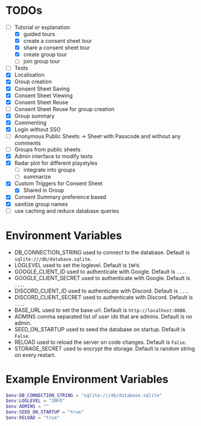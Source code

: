 # TODOs

* [ ] Tutorial or explanation
  * [X] guided tours
  * [X] create a consent sheet tour
  * [X] share a consent sheet tour
  * [X] create group tour
  * [ ] join group tour
* [ ] Tests
* [X] Localisation
* [X] Group creation
* [X] Consent Sheet Saving
* [X] Consent Sheet Viewing
* [X] Consent Sheet Reuse
* [ ] Consent Sheet Reuse for group creation
* [X] Group summary
* [X] Commenting
* [X] Login without SSO
* [ ] Anonymous Public Sheets -> Sheet with Passcode and without any comments
* [ ] Groups from public sheets
* [X] Admin interface to modify texts
* [X] Radar plot for different playstyles
  * [ ] integrate into groups
  * [ ] summarize
* [X] Custom Triggers for Consent Sheet
  * [X] Shared in Group
* [X] Consent Summary preference based
* [X] sanitize group names
* [ ] use caching and reduce database queries

# Environment Variables

* DB_CONNECTION_STRING used to connect to the database. Default is `sqlite:///db/database.sqlite`.
* LOGLEVEL used to set the loglevel. Default is `INFO`.
* GOOGLE_CLIENT_ID used to authenticate with Google. Default is `...`.
* GOOGLE_CLIENT_SECRET used to authenticate with Google. Default is `...`.
* DISCORD_CLIENT_ID used to authenticate with Discord. Default is `...`.
* DISCORD_CLIENT_SECRET used to authenticate with Discord. Default is `...`.
* BASE_URL used to set the base url. Default is `http://localhost:8080`.
* ADMINS comma separated list of user ids that are admins. Default is no admin.
* SEED_ON_STARTUP used to seed the database on startup. Default is `False`.
* RELOAD used to reload the server on code changes. Default is `False`.
* STORAGE_SECRET used to encrypt the storage. Default is random string on every restart.

# Example Environment Variables
```ps1
$env:DB_CONNECTION_STRING = "sqlite:///db/database.sqlite"
$env:LOGLEVEL = "INFO"
$env:ADMINS = ""
$env:SEED_ON_STARTUP = "true"
$env:RELOAD = "true"
```
